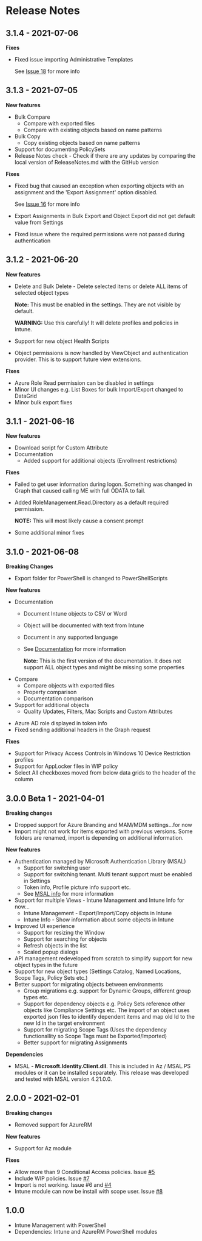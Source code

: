 # Release Notes

## 3.1.4 - 2021-07-06

**Fixes**

* Fixed issue importing Administrative Templates

  See [Issue 18](https://github.com/Micke-K/IntuneManagement/issues/18) for more info

## 3.1.3 - 2021-07-05

**New features**

- Bulk Compare
  - Compare with exported files
  - Compare with existing objects based on name patterns
- Bulk Copy 
  - Copy existing objects based on name patterns
- Support for documenting PolicySets
- Release Notes check - Check if there are any updates by comparing the local version of ReleaseNotes.md with the GitHub version 

**Fixes**

* Fixed bug that caused an exception when exporting objects with an assignment and the 'Export Assignment' option disabled. 

  See [Issue 16](https://github.com/Micke-K/IntuneManagement/issues/16) for more info

* Export Assignments in Bulk Export and Object Export did not get default value from Settings 

* Fixed issue where the required permissions were not passed during authentication  

## 3.1.2 - 2021-06-20

**New features**

- Delete and Bulk Delete - Delete selected items or delete ALL items of selected object types

  **Note:** This must be enabled in the settings. They are not visible by default.

  **WARNING:** Use this carefully! It will delete profiles and policies in Intune. 

- Support for new object Health Scripts

- Object permissions is now handled by ViewObject and authentication provider. This is to support future view extensions.

**Fixes**

* Azure Role Read permission can be disabled in settings
* Minor UI changes e.g. List Boxes for bulk Import/Export changed to DataGrid
* Minor bulk export fixes

## 3.1.1 - 2021-06-16

**New features**

- Download script for Custom Attribute
- Documentation
  - Added support for additional objects (Enrollment restrictions)

**Fixes**

- Failed to get user information during logon. Something was changed in Graph that caused calling ME with full ODATA to fail.

- Added RoleManagement.Read.Directory as a default required permission.

  **NOTE:** This will most likely cause a consent prompt 

- Some additional minor fixes

## 3.1.0 - 2021-06-08

**Breaking Changes**

* Export folder for PowerShell is changed to PowerShellScripts

**New features**

- Documentation
  - Document Intune objects to CSV or Word
  
  - Object will be documented with text from Intune
  
  - Document in any supported language
  
  - See [Documentation](Documentation.md) for more information
  
    **Note:** This is the first version of the documentation. It does not support ALL object types and might be missing some properties 
- Compare
  - Compare objects with exported files
  - Property comparison
  - Documentation comparison 
- Support for additional objects
  - Quality Updates, Filters, Mac Scripts and Custom Attributes

* Azure AD role displayed in token info
* Fixed sending additional headers in the Graph request 

**Fixes**

- Support for Privacy Access Controls in Windows 10 Device Restriction profiles
- Support for AppLocker files in WIP policy
- Select All checkboxes moved from below data grids to the header of the column

## 3.0.0 Beta 1 - 2021-04-01

**Breaking changes**

- Dropped support for Azure Branding and MAM/MDM settings...for now
- Import might not work for items exported with previous versions. Some folders are renamed, import is depending on additional information.

**New features**

- Authentication managed by Microsoft Authentication Library (MSAL)
  - Support for switching user 
  - Support for switching tenant. Multi tenant support must be enabled in Settings
  - Token info, Profile picture info support etc.
  - See [MSAL info](MSALInfo.md) for more information
- Support for multiple Views - Intune Management and Intune Info for now...
  - Intune Management - Export/Import/Copy objects in Intune
  - Intune Info - Show information about some objects in Intune
- Improved UI experience
  - Support for resizing the Window
  - Support for searching for objects
  - Refresh objects in the list
  - Scaled popup dialogs
- API management redeveloped from scratch to simplify support for new object types in the future
- Support for new object types (Settings Catalog, Named Locations, Scope Tags, Policy Sets etc.)
- Better support for migrating objects between environments  
  - Group migrations e.g. support for Dynamic Groups, different group types etc.
  - Support for dependency objects e.g. Policy Sets reference other objects like Compliance Settings etc. The import of an object uses exported json files to identify dependent items and map old Id to the new Id in the target environment  
  - Support for migrating Scope Tags (Uses the dependency functionallity so Scope Tags must be Exported/Imported)
  - Better support for migrating Assignments

**Dependencies**

- MSAL - **Microsoft.Identity.Client.dll**. This is included in Az / MSAL.PS modules or it can be installed separately. This release was developed and tested with MSAL version 4.21.0.0. 

## 2.0.0 - 2021-02-01

**Breaking changes**

- Removed support for AzureRM

**New features**

- Support for Az module

**Fixes**

- Allow more than 9 Conditional Access policies. Issue [#5](https://github.com/Micke-K/IntuneManagement/issues/5)
- Include WIP policies. Issue [#7](https://github.com/Micke-K/IntuneManagement/issues/7)
- Import is not working. Issue #6 and [#4](https://github.com/Micke-K/IntuneManagement/issues/4)
- Intune module can now be install with scope user. Issue [#8](https://github.com/Micke-K/IntuneManagement/issues/8)

## 1.0.0

- Intune Management with PowerShell
- Dependencies: Intune and AzureRM PowerShell modules
